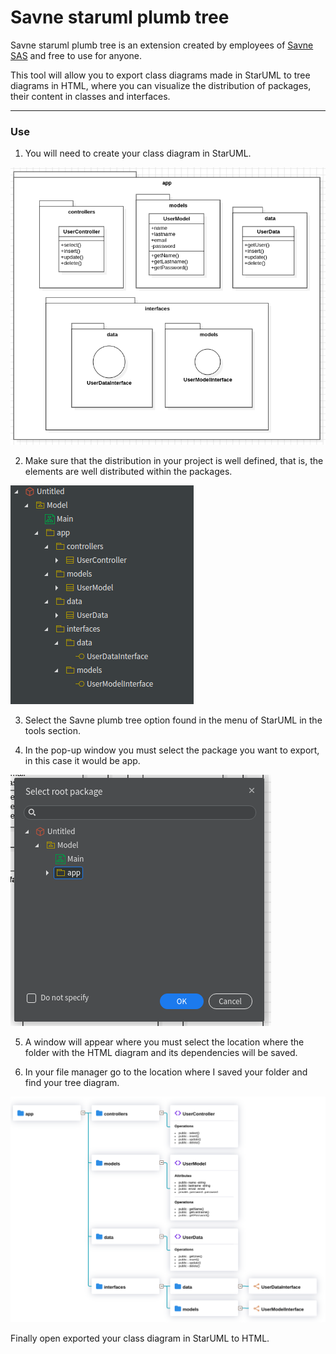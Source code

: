 # Savne staruml plumb tree

Savne staruml plumb tree is an extension created by employees of 
[Savne SAS](https://savne.net) and free to use for anyone.

This tool will allow you to export class diagrams made in
StarUML to tree diagrams in HTML, where you can visualize the
distribution of packages, their content in classes and interfaces.

---
### Use

1. You will need to create your class diagram in StarUML.

<img src="assets/diagram-StarUML.png">

2. Make sure that the distribution in your project is well defined,
that is, the elements are well distributed within the packages.

<img src="assets/distribution.png">

3. Select the Savne plumb tree option found in the menu of
StarUML in the tools section.

4. In the pop-up window you must select the package you want to export, 
in this case it would be app.

<img src="assets/select-package.png">

5. A window will appear where you must select the location where
   the folder with the HTML diagram and its dependencies will be saved.

6. In your file manager go to the location where I saved
   your folder and find your tree diagram.

<img src="assets/diagram-HTML.png">

Finally open exported your class diagram in StarUML to HTML.  